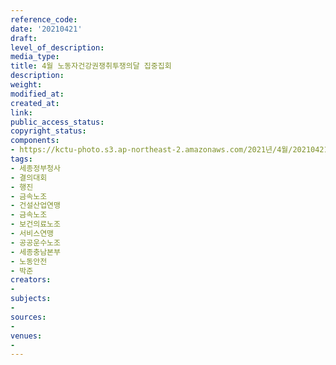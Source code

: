 ```yaml
---
reference_code: 
date: '20210421'
draft: 
level_of_description: 
media_type: 
title: 4월 노동자건강권쟁취투쟁의달 집중집회
description: 
weight: 
modified_at: 
created_at: 
link: 
public_access_status: 
copyright_status: 
components:
- https://kctu-photo.s3.ap-northeast-2.amazonaws.com/2021년/4월/20210421-4월+노동자건강권쟁취투쟁의달+집중집회_세종정부청사_결의대회_행진_금속노조_건설산업연맹_금속노조_보건의료노조_서비스연맹_공공운수노조_세종충남본부_노동안전_박준/_5D47720.jpg
tags:
- 세종정부청사
- 결의대회
- 행진
- 금속노조
- 건설산업연맹
- 금속노조
- 보건의료노조
- 서비스연맹
- 공공운수노조
- 세종충남본부
- 노동안전
- 박준
creators:
- 
subjects:
- 
sources:
- 
venues:
- 
---
```

